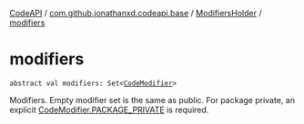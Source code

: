 [CodeAPI](../../index.md) / [com.github.jonathanxd.codeapi.base](../index.md) / [ModifiersHolder](index.md) / [modifiers](.)

# modifiers

`abstract val modifiers: Set<`[`CodeModifier`](../-code-modifier/index.md)`>`

Modifiers. Empty modifier set is the same as public. For package private, an explicit
[CodeModifier.PACKAGE_PRIVATE](../-code-modifier/-p-a-c-k-a-g-e_-p-r-i-v-a-t-e.md) is required.

